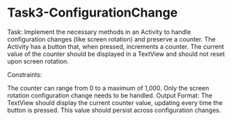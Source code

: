 # Task3-ConfigurationChange

Task: Implement the necessary methods in an Activity to handle configuration changes (like screen rotation) and preserve a counter. The Activity has a button that, when pressed, increments a counter. The current value of the counter should be displayed in a TextView and should not reset upon screen rotation.

Constraints:

The counter can range from 0 to a maximum of 1,000.
Only the screen rotation configuration change needs to be handled.
Output Format: The TextView should display the current counter value, updating every time the button is pressed. This value should persist across configuration changes.
